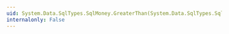 ```yaml
---
uid: System.Data.SqlTypes.SqlMoney.GreaterThan(System.Data.SqlTypes.SqlMoney,System.Data.SqlTypes.SqlMoney)
internalonly: False
---
```


